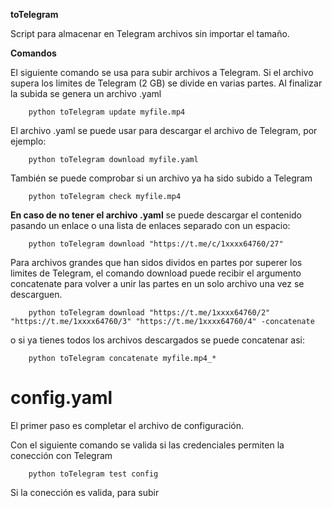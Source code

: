 **toTelegram**

Script para almacenar en Telegram archivos sin importar el tamaño.

**Comandos**

El siguiente comando se usa para subir archivos a Telegram. Si el archivo supera los limites de Telegram (2 GB) se divide en varias partes. Al finalizar la subida se genera un archivo .yaml

        python toTelegram update myfile.mp4

El archivo .yaml se puede usar para descargar el archivo de Telegram, por ejemplo:

        python toTelegram download myfile.yaml

También se puede comprobar si un archivo ya ha sido subido a Telegram

        python toTelegram check myfile.mp4


**En caso de no tener el archivo .yaml**
se puede descargar el contenido pasando un enlace o una lista de enlaces separado con un espacio:

        python toTelegram download "https://t.me/c/1xxxx64760/27"

Para archivos grandes que han sidos dividos en partes por superer los limites de Telegram, el comando download puede recibir el argumento concatenate para volver a unir las partes en un solo archivo una vez se descarguen.

        python toTelegram download "https://t.me/1xxxx64760/2" "https://t.me/1xxxx64760/3" "https://t.me/1xxxx64760/4" -concatenate

o si ya tienes todos los archivos descargados se puede concatenar asi:

        python toTelegram concatenate myfile.mp4_*

# config.yaml
El primer paso es completar el archivo de configuración.

Con el siguiente comando se valida si las credenciales permiten la conección con Telegram

        python toTelegram test config

Si la conección es valida, para subir

